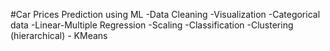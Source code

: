 #Car Prices Prediction using ML
-Data Cleaning
-Visualization
-Categorical data
-Linear-Multiple Regression
-Scaling
-Classification
-Clustering (hierarchical) - KMeans
